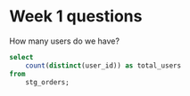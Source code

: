 # Week 1 questions
How many users do we have?
```sql
select
    count(distinct(user_id)) as total_users
from
    stg_orders;
```